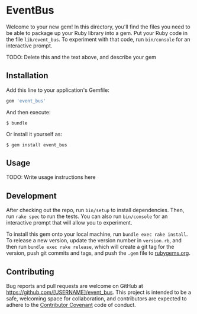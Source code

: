 # EventBus

Welcome to your new gem! In this directory, you'll find the files you need to be able to package up your Ruby library into a gem. Put your Ruby code in the file `lib/event_bus`. To experiment with that code, run `bin/console` for an interactive prompt.

TODO: Delete this and the text above, and describe your gem

## Installation

Add this line to your application's Gemfile:

```ruby
gem 'event_bus'
```

And then execute:

    $ bundle

Or install it yourself as:

    $ gem install event_bus

## Usage

TODO: Write usage instructions here

## Development

After checking out the repo, run `bin/setup` to install dependencies. Then, run `rake spec` to run the tests. You can also run `bin/console` for an interactive prompt that will allow you to experiment.

To install this gem onto your local machine, run `bundle exec rake install`. To release a new version, update the version number in `version.rb`, and then run `bundle exec rake release`, which will create a git tag for the version, push git commits and tags, and push the `.gem` file to [rubygems.org](https://rubygems.org).

## Contributing

Bug reports and pull requests are welcome on GitHub at https://github.com/[USERNAME]/event_bus. This project is intended to be a safe, welcoming space for collaboration, and contributors are expected to adhere to the [Contributor Covenant](http://contributor-covenant.org) code of conduct.

